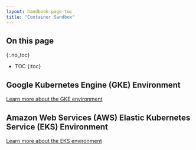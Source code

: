 ```yaml
---
layout: handbook-page-toc
title: "Container Sandbox"
---
```


## On this page
{:.no_toc}

- TOC
{:toc}

## Google Kubernetes Engine (GKE) Environment

[Learn more about the GKE environment](/handbook/customer-success/demo-systems/environments/container/gke/)

## Amazon Web Services (AWS) Elastic Kubernetes Service (EKS) Environment

[Learn more about the EKS environment](/handbook/customer-success/demo-systems/environments/container/eks/)
